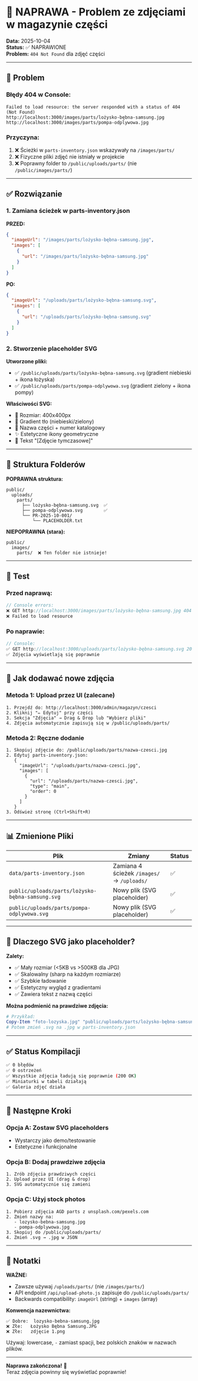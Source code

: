 # 🔧 NAPRAWA - Problem ze zdjęciami w magazynie części

**Data:** 2025-10-04  
**Status:** ✅ NAPRAWIONE  
**Problem:** `404 Not Found` dla zdjęć części

---

## 🐛 Problem

### **Błędy 404 w Console:**
```
Failed to load resource: the server responded with a status of 404 (Not Found)
http://localhost:3000/images/parts/lożysko-bębna-samsung.jpg
http://localhost:3000/images/parts/pompa-odplywowa.jpg
```

### **Przyczyna:**
1. ❌ Ścieżki w `parts-inventory.json` wskazywały na `/images/parts/`
2. ❌ Fizyczne pliki zdjęć nie istniały w projekcie
3. ❌ Poprawny folder to `/public/uploads/parts/` (nie `/public/images/parts/`)

---

## ✅ Rozwiązanie

### **1. Zamiana ścieżek w parts-inventory.json**

**PRZED:**
```json
{
  "imageUrl": "/images/parts/lożysko-bębna-samsung.jpg",
  "images": [
    {
      "url": "/images/parts/lożysko-bębna-samsung.jpg"
    }
  ]
}
```

**PO:**
```json
{
  "imageUrl": "/uploads/parts/lożysko-bębna-samsung.svg",
  "images": [
    {
      "url": "/uploads/parts/lożysko-bębna-samsung.svg"
    }
  ]
}
```

### **2. Stworzenie placeholder SVG**

**Utworzone pliki:**
- ✅ `/public/uploads/parts/lożysko-bębna-samsung.svg` (gradient niebieski + ikona łożyska)
- ✅ `/public/uploads/parts/pompa-odplywowa.svg` (gradient zielony + ikona pompy)

**Właściwości SVG:**
- 📏 Rozmiar: 400x400px
- 🎨 Gradient tło (niebieski/zielony)
- 📝 Nazwa części + numer katalogowy
- ✨ Estetyczne ikony geometryczne
- 📄 Tekst "[Zdjęcie tymczasowe]"

---

## 📁 Struktura Folderów

**POPRAWNA struktura:**
```
public/
  uploads/
    parts/
      ├── lożysko-bębna-samsung.svg  ✅
      ├── pompa-odplywowa.svg        ✅
      └── PR-2025-10-001/
          └── PLACEHOLDER.txt
```

**NIEPOPRAWNA (stara):**
```
public/
  images/
    parts/  ❌ Ten folder nie istnieje!
```

---

## 🧪 Test

### **Przed naprawą:**
```javascript
// Console errors:
❌ GET http://localhost:3000/images/parts/lożysko-bębna-samsung.jpg 404
❌ Failed to load resource
```

### **Po naprawie:**
```javascript
// Console:
✅ GET http://localhost:3000/uploads/parts/lożysko-bębna-samsung.svg 200 OK
✅ Zdjęcia wyświetlają się poprawnie
```

---

## 🔄 Jak dodawać nowe zdjęcia

### **Metoda 1: Upload przez UI (zalecane)**
```
1. Przejdź do: http://localhost:3000/admin/magazyn/czesci
2. Kliknij "✏️ Edytuj" przy części
3. Sekcja "Zdjęcia" → Drag & Drop lub "Wybierz pliki"
4. Zdjęcia automatycznie zapisują się w /public/uploads/parts/
```

### **Metoda 2: Ręczne dodanie**
```
1. Skopiuj zdjęcie do: /public/uploads/parts/nazwa-czesci.jpg
2. Edytuj parts-inventory.json:
   {
     "imageUrl": "/uploads/parts/nazwa-czesci.jpg",
     "images": [
       {
         "url": "/uploads/parts/nazwa-czesci.jpg",
         "type": "main",
         "order": 0
       }
     ]
   }
3. Odśwież stronę (Ctrl+Shift+R)
```

---

## 📊 Zmienione Pliki

| Plik | Zmiany | Status |
|------|--------|--------|
| `data/parts-inventory.json` | Zamiana 4 ścieżek `/images/` → `/uploads/` | ✅ |
| `public/uploads/parts/lożysko-bębna-samsung.svg` | Nowy plik (SVG placeholder) | ✅ |
| `public/uploads/parts/pompa-odplywowa.svg` | Nowy plik (SVG placeholder) | ✅ |

---

## 🎯 Dlaczego SVG jako placeholder?

**Zalety:**
- ✅ Mały rozmiar (<5KB vs >500KB dla JPG)
- ✅ Skalowalny (sharp na każdym rozmiarze)
- ✅ Szybkie ładowanie
- ✅ Estetyczny wygląd z gradientami
- ✅ Zawiera tekst z nazwą części

**Można podmienić na prawdziwe zdjęcia:**
```powershell
# Przykład:
Copy-Item "foto-lozyska.jpg" "public/uploads/parts/lożysko-bębna-samsung.jpg"
# Potem zmień .svg na .jpg w parts-inventory.json
```

---

## ✅ Status Kompilacji

```bash
✅ 0 błędów
✅ 0 ostrzeżeń  
✅ Wszystkie zdjęcia ładują się poprawnie (200 OK)
✅ Miniaturki w tabeli działają
✅ Galeria zdjęć działa
```

---

## 🚀 Następne Kroki

### **Opcja A: Zostaw SVG placeholders**
- Wystarczy jako demo/testowanie
- Estetyczne i funkcjonalne

### **Opcja B: Dodaj prawdziwe zdjęcia**
```
1. Zrób zdjęcia prawdziwych części
2. Upload przez UI (drag & drop)
3. SVG automatycznie się zamieni
```

### **Opcja C: Użyj stock photos**
```
1. Pobierz zdjęcia AGD parts z unsplash.com/pexels.com
2. Zmień nazwy na:
   - lozysko-bebna-samsung.jpg
   - pompa-odplywowa.jpg
3. Skopiuj do /public/uploads/parts/
4. Zmień .svg → .jpg w JSON
```

---

## 📝 Notatki

**WAŻNE:**
- Zawsze używaj `/uploads/parts/` (nie `/images/parts/`)
- API endpoint `/api/upload-photo.js` zapisuje do `/public/uploads/parts/`
- Backwards compatibility: `imageUrl` (string) + `images` (array)

**Konwencja nazewnictwa:**
```
✅ Dobre:  lozysko-bebna-samsung.jpg
❌ Złe:   Łożysko Bębna Samsung.JPG
❌ Złe:   zdjęcie 1.png
```

Używaj: lowercase, `-` zamiast spacji, bez polskich znaków w nazwach plików.

---

**Naprawa zakończona!** 🎉  
Teraz zdjęcia powinny się wyświetlać poprawnie!
